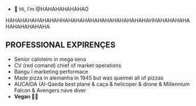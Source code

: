 - 👋 Hi, I’m @HAHAHAHAHAHAO


HAHAHAHAHAHAHAHHAHAHAHAHAHAHAHAHAHAHAHAHHAHAHAHAHAHAHAHAHAHAHA


## PROFESSIONAL EXPIRENÇES
- Senior caloteiro in mega sena
- CV (red comand) chief of market operations
- Bangu I marketing performace
- Made pizza in alemanha in 1945 but was queimei all of pizzas
- AUCAIDA (Al-Qaeda best plane & caça & helicoper & drone & Millennium Falcon & Avengers nave diver
- **Vegan 🌱🌴**
